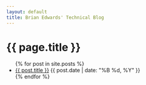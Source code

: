 ```yaml
---
layout: default
title: Brian Edwards' Technical Blog
---
```


<h1>{{ page.title }}</h1>

<ul>
  {% for post in site.posts %}
    <li>
      <a href=".{{ post.url }}">{{ post.title }}</a>
      <time datetime="{{ post.date | date_to_xmlschema }}">{{ post.date | date: "%B %d, %Y" }}</time>
    </li>
  {% endfor %}
</ul>
